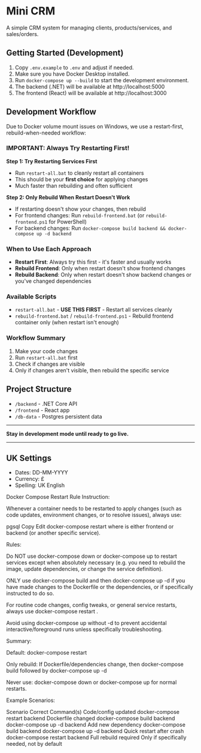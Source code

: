 # Mini CRM

A simple CRM system for managing clients, products/services, and sales/orders.

## Getting Started (Development)

1. Copy `.env.example` to `.env` and adjust if needed.
2. Make sure you have Docker Desktop installed.
3. Run `docker-compose up --build` to start the development environment.
4. The backend (.NET) will be available at http://localhost:5000
5. The frontend (React) will be available at http://localhost:3000

## Development Workflow

Due to Docker volume mount issues on Windows, we use a restart-first, rebuild-when-needed workflow:

### **IMPORTANT: Always Try Restarting First!**

**Step 1: Try Restarting Services First**
- Run `restart-all.bat` to cleanly restart all containers
- This should be your **first choice** for applying changes
- Much faster than rebuilding and often sufficient

**Step 2: Only Rebuild When Restart Doesn't Work**
- If restarting doesn't show your changes, then rebuild
- For frontend changes: Run `rebuild-frontend.bat` (or `rebuild-frontend.ps1` for PowerShell)
- For backend changes: Run `docker-compose build backend && docker-compose up -d backend`

### When to Use Each Approach
- **Restart First**: Always try this first - it's faster and usually works
- **Rebuild Frontend**: Only when restart doesn't show frontend changes
- **Rebuild Backend**: Only when restart doesn't show backend changes or you've changed dependencies

### Available Scripts
- `restart-all.bat` - **USE THIS FIRST** - Restart all services cleanly
- `rebuild-frontend.bat` / `rebuild-frontend.ps1` - Rebuild frontend container only (when restart isn't enough)

### Workflow Summary
1. Make your code changes
2. Run `restart-all.bat` first
3. Check if changes are visible
4. Only if changes aren't visible, then rebuild the specific service

## Project Structure
- `/backend` - .NET Core API
- `/frontend` - React app
- `/db-data` - Postgres persistent data

---

**Stay in development mode until ready to go live.**

---

## UK Settings
- Dates: DD-MM-YYYY
- Currency: £
- Spelling: UK English


Docker Compose Restart Rule
Instruction:

Whenever a container needs to be restarted to apply changes (such as code updates, environment changes, or to resolve issues), always use:

pgsql
Copy
Edit
docker-compose restart <service-name>
where <service-name> is either frontend or backend (or another specific service).

Rules:

Do NOT use docker-compose down or docker-compose up to restart services except when absolutely necessary (e.g. you need to rebuild the image, update dependencies, or change the service definition).

ONLY use docker-compose build and then docker-compose up -d <service-name> if you have made changes to the Dockerfile or the dependencies, or if specifically instructed to do so.

For routine code changes, config tweaks, or general service restarts, always use docker-compose restart <service-name>.

Avoid using docker-compose up without -d to prevent accidental interactive/foreground runs unless specifically troubleshooting.

Summary:

Default: docker-compose restart <service-name>

Only rebuild: If Dockerfile/dependencies change, then docker-compose build <service-name> followed by docker-compose up -d <service-name>

Never use: docker-compose down or docker-compose up for normal restarts.

Example Scenarios:

Scenario	Correct Command(s)
Code/config updated	docker-compose restart backend
Dockerfile changed	docker-compose build backend
docker-compose up -d backend
Add new dependency	docker-compose build backend
docker-compose up -d backend
Quick restart after crash	docker-compose restart backend
Full rebuild required	Only if specifically needed, not by default
